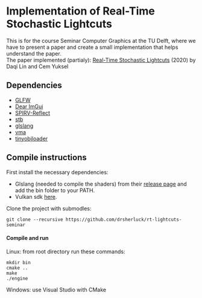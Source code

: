# Implementation of Real-Time Stochastic Lightcuts
This is for the course Seminar Computer Graphics at the TU Delft, where we have to present a paper and create a small implementation that helps understand the paper.<br>
The paper implemented (partialy): <a href="https://dl.acm.org/doi/10.1145/3384543">Real-Time Stochastic Lightcuts</a> (2020) by Daqi Lin and Cem Yuksel 

## Dependencies
* <a href="https://github.com/glfw/glfw">GLFW</a>
* <a href="https://github.com/ocornut/imgui/">Dear ImGui</a>
* <a href="https://github.com/KhronosGroup/SPIRV-Reflect">SPIRV-Reflect</a>
* <a href="https://github.com/nothings/stb">stb</a>
* <a href="https://github.com/KhronosGroup/glslang">glslang</a>
* <a href="https://github.com/GPUOpen-LibrariesAndSDKs/VulkanMemoryAllocator">vma</a>
* <a href="https://github.com/tinyobjloader/tinyobjloader">tinyobjloader</a>

## Compile instructions
First install the necessary dependencies: <br>
* Glslang (needed to compile the shaders) from their <a href="https://github.com/KhronosGroup/glslang/releases">release page</a> and add the bin folder to your PATH.<br>
* Vulkan sdk <a href="https://vulkan.lunarg.com/sdk/home#windows">here</a>.

Clone the project with submodles:
```
git clone --recursive https://github.com/drsherluck/rt-lightcuts-seminar
```
#### Compile and run
Linux: from root directory run these commands:
```
mkdir bin
cmake ..
make 
./engine
```
Windows: use Visual Studio with CMake

